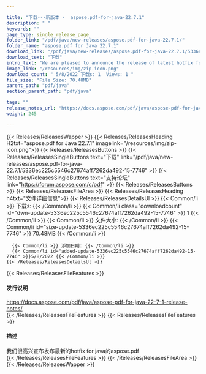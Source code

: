 ```yaml
---

title: "下载---新版本 -  aspose.pdf-for-java-22.7.1"
description: " "
keywords: ""
page_type: single_release_page
folder_link: "/pdf/java/new-releases/aspose.pdf-for-java-22.7.1/"
folder_name: "aspose.pdf for Java 22.7.1"
download_link: "/pdf/java/new-releases/aspose.pdf-for-java-22.7.1/5336ec225c5546c27674aff7262da492-15-7746"
download_text: "下载"
intro_text: "We are pleased to announce the release of latest hotfix for Aspose.PDF for Java"
image_link: "/resources/img/zip-icon.png"
download_count: " 5/8/2022 下载s: 1  Views: 1 "
file_size: "File Size: 70.48MB"
parent_path: "pdf/java"
section_parent_path: "pdf/java"

tags: ""
release_notes_url: "https://docs.aspose.com/pdf/java/aspose-pdf-for-java-22-7-1-release-notes/"
weight: 245

---
```


{{< Releases/ReleasesWapper >}}
  {{< Releases/ReleasesHeading H2txt="aspose.pdf for Java 22.7.1" imagelink="/resources/img/zip-icon.png">}}
  {{< Releases/ReleasesButtons >}}
    {{< Releases/ReleasesSingleButtons text="下载" link="/pdf/java/new-releases/aspose.pdf-for-java-22.7.1/5336ec225c5546c27674aff7262da492-15-7746" >}}
    {{< Releases/ReleasesSingleButtons text="支持论坛" link="https://forum.aspose.com/c/pdf" >}}
  {{< Releases/ReleasesButtons >}}
  {{< Releases/ReleasesFileArea >}}
    {{< Releases/ReleasesHeading h4txt="文件详细信息">}}
    {{< Releases/ReleasesDetailsUl >}}
      {{< Common/li >}} 下载s: {{< /Common/li >}}
      {{< Common/li class="downloadcount" id="dwn-update-5336ec225c5546c27674aff7262da492-15-7746" >}} 1 {{< /Common/li >}}
      {{< Common/li >}} 文件大小: {{< /Common/li >}}
      {{< Common/li id="size-update-5336ec225c5546c27674aff7262da492-15-7746" >}} 70.48MB {{< /Common/li >}}

      {{< Common/li >}} 添加日期: {{< /Common/li >}}
      {{< Common/li id="added-update-5336ec225c5546c27674aff7262da492-15-7746" >}}5/8/2022 {{< /Common/li >}}
    {{< /Releases/ReleasesDetailsUl >}}

  {{< Releases/ReleasesFileFeatures >}}
      <h4>发行说明</h4><div><a href='https://docs.aspose.com/pdf/java/aspose-pdf-for-java-22-7-1-release-notes/'>https://docs.aspose.com/pdf/java/aspose-pdf-for-java-22-7-1-release-notes/</a></div>
  {{< /Releases/ReleasesFileFeatures >}}
  {{< Releases/ReleasesFileFeatures >}}
      <h4>描述</h4><div class="HTMLDescription">我们很高兴宣布发布最新的hotfix for java的aspose.pdf</div>
  {{< /Releases/ReleasesFileFeatures >}}
 {{< /Releases/ReleasesFileArea >}}
{{< /Releases/ReleasesWapper >}}


